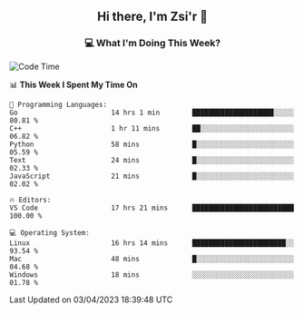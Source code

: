 <h2 align="center"> Hi there, I'm Zsi'r 👋 </h2>

<h3 align="center"> 💻 What I'm Doing This Week? </h3>

<!--START_SECTION:waka-->
![Code Time](http://img.shields.io/badge/Code%20Time-593%20hrs%2028%20mins-blue)

📊 **This Week I Spent My Time On** 

```text
💬 Programming Languages: 
Go                       14 hrs 1 min        ████████████████████░░░░░   80.81 % 
C++                      1 hr 11 mins        ██░░░░░░░░░░░░░░░░░░░░░░░   06.82 % 
Python                   58 mins             █░░░░░░░░░░░░░░░░░░░░░░░░   05.59 % 
Text                     24 mins             █░░░░░░░░░░░░░░░░░░░░░░░░   02.33 % 
JavaScript               21 mins             █░░░░░░░░░░░░░░░░░░░░░░░░   02.02 % 

🔥 Editors: 
VS Code                  17 hrs 21 mins      █████████████████████████   100.00 % 

💻 Operating System: 
Linux                    16 hrs 14 mins      ███████████████████████░░   93.54 % 
Mac                      48 mins             █░░░░░░░░░░░░░░░░░░░░░░░░   04.68 % 
Windows                  18 mins             ░░░░░░░░░░░░░░░░░░░░░░░░░   01.78 % 
```


 Last Updated on 03/04/2023 18:39:48 UTC
<!--END_SECTION:waka-->

